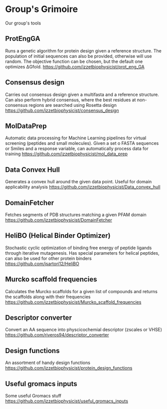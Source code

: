 # Group's Grimoire
Our group's tools

## ProtEngGA
Runs a genetic algorithm for protein design given a reference structure. The population of initial sequences can also be provided, otherwise will use random. The objective function can be chosen, but the default one optimizes ΔGfold.
https://github.com/izzetbiophysicist/prot_eng_GA

## Consensus design
Carries out consensus design given a multifasta and a reference structure. Can also perform hybrid consensus, where the best residues at non-consensus regions are searched using Rosetta design
https://github.com/izzetbiophysicist/consensus_design

## MolDataPrep
Automatic data processing for Machine Learning pipelines for virtual screening (peptides and small molecules). Given a set o FASTA sequences or Smiles and a response variable, can automatically process data for training
https://github.com/izzetbiophysicist/mol_data_prep


## Data Convex Hull
Generates a convex hull around the given data point. Useful for domain applicability analysis
https://github.com/izzetbiophysicist/Data_convex_hull


## DomainFetcher
Fetches segments of PDB structures matching a given PFAM domain
https://github.com/izzetbiophysicist/DomainFetcher

## HeliBO (Helical Binder Optimizer)
Stochastic cyclic optimization of binding free energy of peptide ligands through iterative mutagenesis. Has special parameters for helical peptides, can also be used for other protein binders
https://github.com/jsartori12/HeliBO

## Murcko scaffold frequencies
Calculates the Murcko scaffolds for a given list of compounds and returns the scaffolds along with their frequencies
https://github.com/izzetbiophysicist/Murcko_scaffold_frequencies


## Descriptor converter
Convert an AA sequence into physcicochemial descriptor (zscales or VHSE)
https://github.com/riveros94/descriptor_converter

## Design functions
An assortment of handy design functions
https://github.com/izzetbiophysicist/protein_design_functions

## Useful gromacs inputs
Some useful Gromacs stuff
https://github.com/izzetbiophysicist/useful_gromacs_inputs
